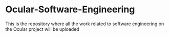 # Ocular-Software-Engineering

This is the repository where all the work related to software engineering on the Ocular project will be uploaded
